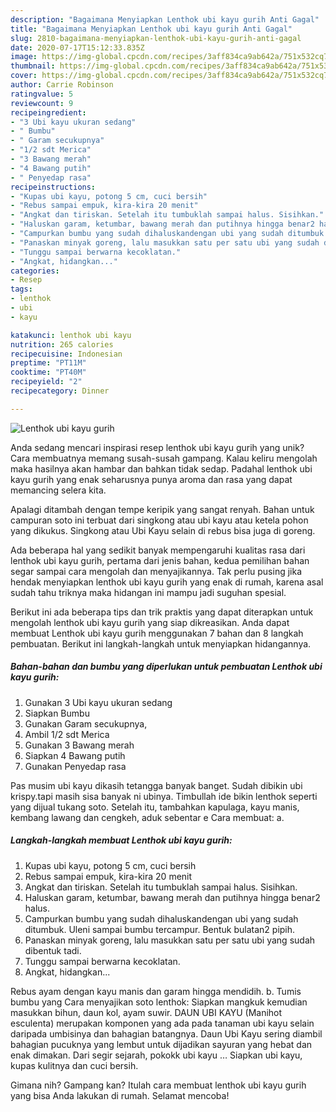 ```yaml
---
description: "Bagaimana Menyiapkan Lenthok ubi kayu gurih Anti Gagal"
title: "Bagaimana Menyiapkan Lenthok ubi kayu gurih Anti Gagal"
slug: 2810-bagaimana-menyiapkan-lenthok-ubi-kayu-gurih-anti-gagal
date: 2020-07-17T15:12:33.835Z
image: https://img-global.cpcdn.com/recipes/3aff834ca9ab642a/751x532cq70/lenthok-ubi-kayu-gurih-foto-resep-utama.jpg
thumbnail: https://img-global.cpcdn.com/recipes/3aff834ca9ab642a/751x532cq70/lenthok-ubi-kayu-gurih-foto-resep-utama.jpg
cover: https://img-global.cpcdn.com/recipes/3aff834ca9ab642a/751x532cq70/lenthok-ubi-kayu-gurih-foto-resep-utama.jpg
author: Carrie Robinson
ratingvalue: 5
reviewcount: 9
recipeingredient:
- "3 Ubi kayu ukuran sedang"
- " Bumbu"
- " Garam secukupnya"
- "1/2 sdt Merica"
- "3 Bawang merah"
- "4 Bawang putih"
- " Penyedap rasa"
recipeinstructions:
- "Kupas ubi kayu, potong 5 cm, cuci bersih"
- "Rebus sampai empuk, kira-kira 20 menit"
- "Angkat dan tiriskan. Setelah itu tumbuklah sampai halus. Sisihkan."
- "Haluskan garam, ketumbar, bawang merah dan putihnya hingga benar2 halus."
- "Campurkan bumbu yang sudah dihaluskandengan ubi yang sudah ditumbuk. Uleni sampai bumbu tercampur. Bentuk bulatan2 pipih."
- "Panaskan minyak goreng, lalu masukkan satu per satu ubi yang sudah dibentuk tadi."
- "Tunggu sampai berwarna kecoklatan."
- "Angkat, hidangkan..."
categories:
- Resep
tags:
- lenthok
- ubi
- kayu

katakunci: lenthok ubi kayu 
nutrition: 265 calories
recipecuisine: Indonesian
preptime: "PT11M"
cooktime: "PT40M"
recipeyield: "2"
recipecategory: Dinner

---
```



![Lenthok ubi kayu gurih](https://img-global.cpcdn.com/recipes/3aff834ca9ab642a/751x532cq70/lenthok-ubi-kayu-gurih-foto-resep-utama.jpg)

Anda sedang mencari inspirasi resep lenthok ubi kayu gurih yang unik? Cara membuatnya memang susah-susah gampang. Kalau keliru mengolah maka hasilnya akan hambar dan bahkan tidak sedap. Padahal lenthok ubi kayu gurih yang enak seharusnya punya aroma dan rasa yang dapat memancing selera kita.

Apalagi ditambah dengan tempe keripik yang sangat renyah. Bahan untuk campuran soto ini terbuat dari singkong atau ubi kayu atau ketela pohon yang dikukus. Singkong atau Ubi Kayu selain di rebus bisa juga di goreng.

Ada beberapa hal yang sedikit banyak mempengaruhi kualitas rasa dari lenthok ubi kayu gurih, pertama dari jenis bahan, kedua pemilihan bahan segar sampai cara mengolah dan menyajikannya. Tak perlu pusing jika hendak menyiapkan lenthok ubi kayu gurih yang enak di rumah, karena asal sudah tahu triknya maka hidangan ini mampu jadi suguhan spesial.


Berikut ini ada beberapa tips dan trik praktis yang dapat diterapkan untuk mengolah lenthok ubi kayu gurih yang siap dikreasikan. Anda dapat membuat Lenthok ubi kayu gurih menggunakan 7 bahan dan 8 langkah pembuatan. Berikut ini langkah-langkah untuk menyiapkan hidangannya.

<!--inarticleads1-->

##### Bahan-bahan dan bumbu yang diperlukan untuk pembuatan Lenthok ubi kayu gurih:

1. Gunakan 3 Ubi kayu ukuran sedang
1. Siapkan  Bumbu
1. Gunakan  Garam secukupnya,
1. Ambil 1/2 sdt Merica
1. Gunakan 3 Bawang merah
1. Siapkan 4 Bawang putih
1. Gunakan  Penyedap rasa


Pas musim ubi kayu dikasih tetangga banyak banget. Sudah dibikin ubi krispy.tapi masih sisa banyak ni ubinya. Timbullah ide bikin lenthok seperti yang dijual tukang soto. Setelah itu, tambahkan kapulaga, kayu manis, kembang lawang dan cengkeh, aduk sebentar e Cara membuat: a. 

<!--inarticleads2-->

##### Langkah-langkah membuat Lenthok ubi kayu gurih:

1. Kupas ubi kayu, potong 5 cm, cuci bersih
1. Rebus sampai empuk, kira-kira 20 menit
1. Angkat dan tiriskan. Setelah itu tumbuklah sampai halus. Sisihkan.
1. Haluskan garam, ketumbar, bawang merah dan putihnya hingga benar2 halus.
1. Campurkan bumbu yang sudah dihaluskandengan ubi yang sudah ditumbuk. Uleni sampai bumbu tercampur. Bentuk bulatan2 pipih.
1. Panaskan minyak goreng, lalu masukkan satu per satu ubi yang sudah dibentuk tadi.
1. Tunggu sampai berwarna kecoklatan.
1. Angkat, hidangkan...


Rebus ayam dengan kayu manis dan garam hingga mendidih. b. Tumis bumbu yang Cara menyajikan soto lenthok: Siapkan mangkuk kemudian masukkan bihun, daun kol, ayam suwir. DAUN UBI KAYU (Manihot esculenta) merupakan komponen yang ada pada tanaman ubi kayu selain daripada umbisinya dan bahagian batangnya. Daun Ubi Kayu sering diambil bahagian pucuknya yang lembut untuk dijadikan sayuran yang hebat dan enak dimakan. Dari segir sejarah, pokokk ubi kayu … Siapkan ubi kayu, kupas kulitnya dan cuci bersih. 

Gimana nih? Gampang kan? Itulah cara membuat lenthok ubi kayu gurih yang bisa Anda lakukan di rumah. Selamat mencoba!
